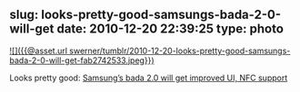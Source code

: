 slug: looks-pretty-good-samsungs-bada-2-0-will-get
date: 2010-12-20 22:39:25
type: photo
---

[![]({{@asset.url swerner/tumblr/2010-12-20-looks-pretty-good-samsungs-bada-2-0-will-get-fab2742533.jpeg}})](http://www.samsunghub.com/2010/12/20/samsungs-bada-2-0-will-get-improved-ui-nfc-support-plans-to-sell-10m-waves-in-1h-2011/)

Looks pretty good: [Samsung’s bada 2.0 will get improved UI, NFC support](http://www.samsunghub.com/2010/12/20/samsungs-bada-2-0-will-get-improved-ui-nfc-support-plans-to-sell-10m-waves-in-1h-2011/)
